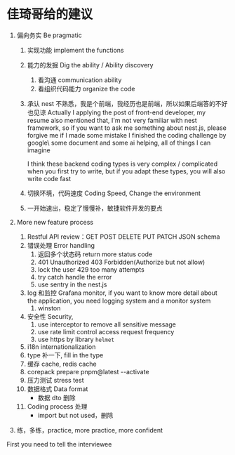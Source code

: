 # 佳琦哥给的建议

1. 偏向务实 Be pragmatic

   1. 实现功能 implement the functions
   2. 能力的发掘 Dig the ability / Ability discovery
      1. 看沟通 communication ability
      2. 看组织代码能力 organize the code
   3. 承认 nest 不熟悉，我是个前端，我经历也是前端，所以如果后端答的不好也见谅
      Actually I applying the post of front-end developer, my resume also mentioned that, I'm not very familiar with nest framework, so if you want to ask me something about nest.js, please forgive me if I made some mistake
      I finished the coding challenge by google\ some document and some ai helping, all of things I can imagine

      I think these backend coding types is very complex / complicated when you first try to write, but if you adapt these types, you will also write code fast

   4. 切换环境，代码速度 Coding Speed, Change the environment
   5. 一开始速出，稳定了慢慢补，敏捷软件开发的要点

2. More new feature process

   1. Restful API review：GET POST DELETE PUT PATCH JSON schema
   2. 错误处理 Error handling
      1. 返回多个状态码 return more status code
      2. 401 Unauthorized 403 Forbidden(Authorize but not allow)
      3. lock the user 429 too many attempts
      4. try catch handle the error
      5. use sentry in the nest.js
   3. log 和监控 Grafana monitor, if you want to know more detail about the application, you need logging system and a monitor system
      1. winston
   4. 安全性 Security,
      1. use interceptor to remove all sensitive message
      2. use rate limit control access request frequency
      3. use https by library `helmet`
   5. i18n internationalization
   6. type 补一下, fill in the type
   7. 缓存 cache, redis cache
   8. corepack prepare pnpm@latest --activate
   9. 压力测试 stress test
   10. 数据格式 Data format
       - 数据 dto 删除
   11. Coding process 处理
       - import but not used，删除

3. 练，多练，practice, more practice, more confident

First you need to tell the interviewee
